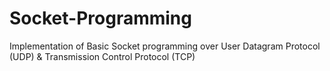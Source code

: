 # Socket-Programming
Implementation of Basic Socket programming over User Datagram Protocol (UDP)  &amp; Transmission Control Protocol (TCP)
